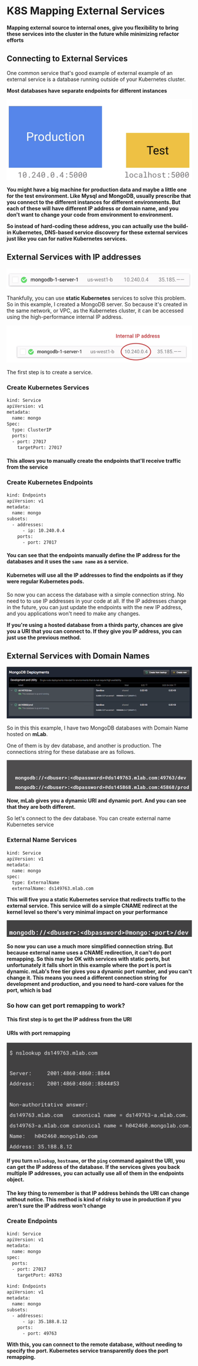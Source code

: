 # K8S Mapping External Services

#### Mapping external source to internal ones, give you flexibility to bring these services into the cluster in the future while minimizing refactor efforts

## Connecting to External Services

One common service that's good example of external example of an external service is a database running outside of your Kubernetes cluster.

**Most databases have separate endpoints for different instances**

![Alt Image Text](images/bp/6_1.jpg "Body image")

**You might have a big machine for production data and maybe a little one for the test environment. Like Mysql and MongoDB, usually prescribe that you connect to the different instances for different environments. But each of these will have different IP address or domain name, and you don't want to change your code from environment to environment.**

**So instead of hard-coding these address, you can actually use the build-in Kubernetes, DNS-based service discovery for these external services just like you can for native Kubernetes services.**


## External Services with IP addresses

![Alt Image Text](images/bp/6_2.jpg "Body image")

Thankfully, you can use **static Kubernetes** services to solve this problem. So in this example, I created a MongoDB server. So because it's created in the same network, or VPC, as the Kubernetes cluster, it can be accessed using the high-performance internal IP address. 

![Alt Image Text](images/bp/6_3.jpg "Body image")

The first step is to create a service. 

### Create Kubernetes Services

```
kind: Service 
apiVersion: v1
metadata: 
  name: mongo 
Spec: 
  type: ClusterIP 
  ports: 
  - port: 27017 
    targetPort: 27017 
``` 

#### This allows you to manually create the endpoints that'll receive traffic from the service

### Create Kubernetes Endpoints

```
kind: Endpoints 
apiVersion: v1 
metadata: 
  name: mongo 
subsets: 
  - addresses: 
      - ip: 10.240.0.4 
    ports: 
      - port: 27017 
```

#### You can see that the endpoints manually define the IP address for the databases and it uses the `same name` as a service. 

#### Kubernetes will use all the IP addresses to find the endpoints as if they were regular Kubernetes pods. 

So now you can access the database with a simple connection string. No need to to use IP addresses in your code at all. If the IP addresses change in the future, you can just update the endpoints with the new IP address, and you applications won't need to make any changes. 

**If you're using a hosted database from a thirds party, chances are give you a URI that you can connect to. If they give you IP address, you can just use the previous method.**


## External Services with Domain Names


![Alt Image Text](images/bp/6_4.jpg "Body image")

So in this this example, I have two MongoDB databases with Domain Name hosted on **mLab**.

One of them is by dev database, and another is production. The connections string for these database are as follows.

![Alt Image Text](images/bp/6_5.jpg "Body image")

**Now, mLab gives you a dynamic URI and dynamic port. And you can see that they are both different.**

So let's connect to the dev database. You can create external name Kubernetes service

### External Name Services

```
kind: Service 
apiVersion: v1 
metadata: 
  name: mongo 
spec: 
  type: ExternalName 
  externalName: ds149763.mlab.com 
```

**This will five you a static Kubernetes service that redirects traffic to the external service. This service will do a simple CNAME redirect at the kernel level so there's very minimal impact on your performance**


![Alt Image Text](images/bp/6_6.jpg "Body image")

**So now you can use a much more simplified connection string. But because external name uses a CNAME redirection, it can't do port remapping. So this may be OK with services with static ports, but unfortunately it falls short in this example where the port is port is dynamic. mLab's free tier gives you a dynamic port number, and you can't change it. This means you need a different connection string for development and production, and you need to hard-core values for the port, which is bad**

### So how can get port remapping to work?

#### This first step is to get the IP address from the URI

#### URIs with port remapping


![Alt Image Text](images/bp/6_7.jpg "Body image")

**If you turn `nslookup`, `hostname`, or the `ping` command against the URI, you can get the IP address of the database. If the services gives you back multiple IP addresses, you can actually use all of them in the endpoints object.**

#### The key thing to remember is that IP address behinds the URI can change without notice. This method is kind of risky to use in production if you aren't sure the IP address won't change 


### Create Endpoints

```
kind: Service 
apiVersion: v1 
metadata: 
  name: mongo 
spec: 
  ports: 
  - port: 27017 
    targetPort: 49763 
```

```
kind: Endpoints 
apiVersion: v1 
metadata: 
  name: mongo 
subsets: 
  - addresses: 
      - ip: 35.188.8.12 
    ports: 
      - port: 49763 
```


**With this, you can connect to the remote database, without needing to specify the port. Kubernetes service transparently does the port remapping.**





